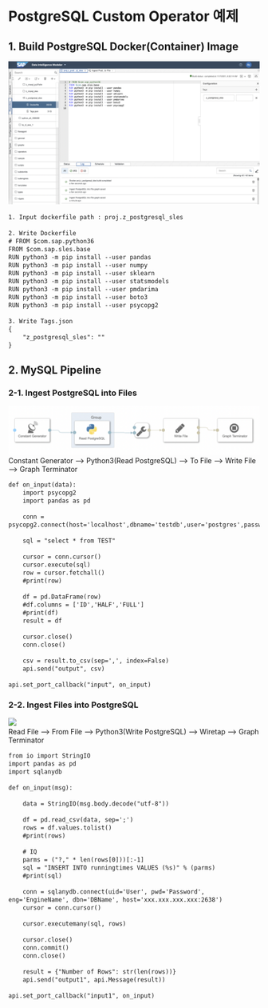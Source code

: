 # PostgreSQL Custom Operator 예제

## 1. Build PostgreSQL Docker(Container) Image

![](Images/dockerfile_postgresql.png)<br>

    1. Input dockerfile path : proj.z_postgresql_sles
    
    2. Write Dockerfile
    # FROM $com.sap.python36
    FROM $com.sap.sles.base
    RUN python3 -m pip install --user pandas
    RUN python3 -m pip install --user numpy
    RUN python3 -m pip install --user sklearn
    RUN python3 -m pip install --user statsmodels
    RUN python3 -m pip install --user pmdarima
    RUN python3 -m pip install --user boto3
    RUN python3 -m pip install --user psycopg2

    3. Write Tags.json
    {
        "z_postgresql_sles": ""
    }

## 2. MySQL Pipeline
### 2-1. Ingest PostgreSQL into Files
![](Images/pipeline_readPostgreSQL.png)<br>
Constant Generator --> Python3(Read PostgreSQL) --> To File --> Write File --> Graph Terminator<br>

    def on_input(data):
        import psycopg2
        import pandas as pd

        conn = psycopg2.connect(host='localhost',dbname='testdb',user='postgres',password='password',port=5432)

        sql = "select * from TEST"

        cursor = conn.cursor()
        cursor.execute(sql)
        row = cursor.fetchall()
        #print(row)

        df = pd.DataFrame(row)
        #df.columns = ['ID','HALF','FULL']
        #print(df)
        result = df

        cursor.close()
        conn.close()

        csv = result.to_csv(sep=',', index=False)
        api.send("output", csv)

    api.set_port_callback("input", on_input)

### 2-2. Ingest Files into PostgreSQL
![](Images/pipeline_writePostgreSQL.png)<br>
Read File --> From File --> Python3(Write PostgreSQL) --> Wiretap --> Graph Terminator

    from io import StringIO
    import pandas as pd
    import sqlanydb

    def on_input(msg):

        data = StringIO(msg.body.decode("utf-8"))

        df = pd.read_csv(data, sep=';')
        rows = df.values.tolist()
        #print(rows)

        # IQ
        parms = ("?," * len(rows[0]))[:-1]
        sql = "INSERT INTO runningtimes VALUES (%s)" % (parms)
        #print(sql)

        conn = sqlanydb.connect(uid='User', pwd='Password', eng='EngineName', dbn='DBName', host='xxx.xxx.xxx.xxx:2638')
        cursor = conn.cursor()

        cursor.executemany(sql, rows)

        cursor.close()
        conn.commit()
        conn.close()

        result = {"Number of Rows": str(len(rows))}
        api.send("output1", api.Message(result))

    api.set_port_callback("input1", on_input)

